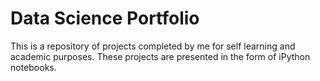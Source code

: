 # Data Science Portfolio
This is a repository of projects completed by me for self learning and academic purposes. These projects are presented in the form of iPython notebooks. 
